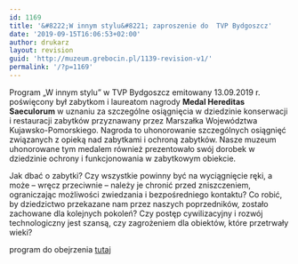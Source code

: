 ```yaml
---
id: 1169
title: '&#8222;W innym stylu&#8221; zaproszenie do  TVP Bydgoszcz'
date: '2019-09-15T16:06:53+02:00'
author: drukarz
layout: revision
guid: 'http://muzeum.grebocin.pl/1139-revision-v1/'
permalink: '/?p=1169'
---
```


<span class="st">Program „W innym stylu” w TVP Bydgoszcz emitowany 13.09.2019 r. poświęcony był zabytkom i laureatom nagrody **Medal Hereditas Saeculorum** w uznaniu za szczególne osiągnięcia w dziedzinie konserwacji i restauracji zabytków przyznawany przez Marszałka Województwa Kujawsko-Pomorskiego. Nagroda to uhonorowanie szczególnych osiągnięć związanych z opieką nad zabytkami i ochroną zabytków. Nasze muzeum uhonorowane tym medalem również prezentowało swój dorobek w dziedzinie ochrony i funkcjonowania w zabytkowym obiekcie.  
 </span>

Jak dbać o zabytki? Czy wszystkie powinny być na wyciągnięcie ręki, a może – wręcz przeciwnie – należy je chronić przed zniszczeniem, ograniczając możliwości zwiedzania i bezpośredniego kontaktu? Co robić, by dziedzictwo przekazane nam przez naszych poprzedników, zostało zachowane dla kolejnych pokoleń? Czy postęp cywilizacyjny i rozwój technologiczny jest szansą, czy zagrożeniem dla obiektów, które przetrwały wieki?

program do obejrzenia [tutaj](https://bydgoszcz.tvp.pl/44384369/w-innym-stylu-13092019)
